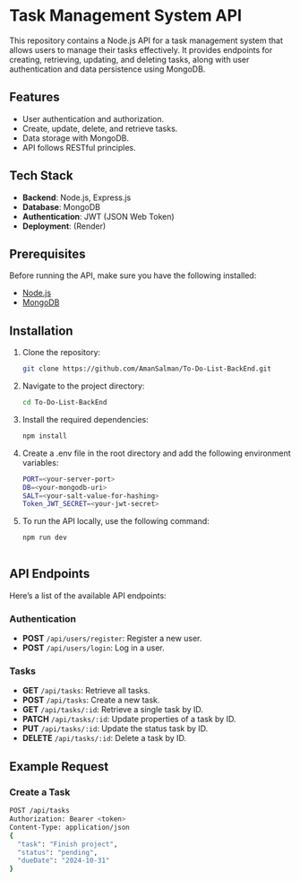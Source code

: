 # Task Management System API

This repository contains a Node.js API for a task management system that allows users to manage their tasks effectively. It provides endpoints for creating, retrieving, updating, and deleting tasks, along with user authentication and data persistence using MongoDB.

## Features

- User authentication and authorization.
- Create, update, delete, and retrieve tasks.
- Data storage with MongoDB.
- API follows RESTful principles.
  
## Tech Stack

- **Backend**: Node.js, Express.js
- **Database**: MongoDB
- **Authentication**: JWT (JSON Web Token)
- **Deployment**: (Render)

## Prerequisites

Before running the API, make sure you have the following installed:

- [Node.js](https://nodejs.org/)
- [MongoDB](https://www.mongodb.com/)

## Installation

1. Clone the repository:

   ```bash
   git clone https://github.com/AmanSalman/To-Do-List-BackEnd.git
   ```
2. Navigate to the project directory:
   ```bash
   cd To-Do-List-BackEnd
   ```
3. Install the required dependencies:
   ```bash
   npm install
   ```
4. Create a .env file in the root directory and add the following environment variables:
   ```bash
   PORT=<your-server-port>
   DB=<your-mongodb-uri>
   SALT=<your-salt-value-for-hashing>
   Token_JWT_SECRET=<your-jwt-secret>
   ```
5. To run the API locally, use the following command:
   ```bash
   npm run dev
  
## API Endpoints

Here’s a list of the available API endpoints:

### Authentication

- **POST** `/api/users/register`: Register a new user.
- **POST** `/api/users/login`: Log in a user.

### Tasks

- **GET** `/api/tasks`: Retrieve all tasks.
- **POST** `/api/tasks`: Create a new task.
- **GET** `/api/tasks/:id`: Retrieve a single task by ID.
- **PATCH** `/api/tasks/:id`: Update properties of a task by ID.
- **PUT** `/api/tasks/:id`: Update the status task by ID.
- **DELETE** `/api/tasks/:id`: Delete a task by ID.

## Example Request

### Create a Task

```bash
POST /api/tasks
Authorization: Bearer <token>
Content-Type: application/json
{
  "task": "Finish project",
  "status": "pending",
  "dueDate": "2024-10-31"
}
  ```
